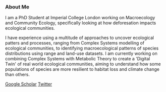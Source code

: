 ### About Me

I am a PhD Student at Imperial College London working on Macroecology and Community Ecology, specifically looking at how deforesation impacts ecological communities.

I have experience using a multitude of approaches to uncover ecological patters and processes, ranging from Complex Systems modelling of ecological communities, to identifying macroecological patterns of species distributions using range and land-use datasets. I am currently working on combining Complex Systems with Metabolic Theory to create a 'Digital Twin' of real world ecological communities, aiming to understand how some populations of species are more resilient to habitat loss and climate change than others.

[Google Scholar](https://scholar.google.com/citations?user=W5uydrsAAAAJ&hl=en) 
[Twitter](https://twitter.com/Howes_Ben)

<!--
**Ben-Howes/Ben-Howes** is a ✨ _special_ ✨ repository because its `README.md` (this file) appears on your GitHub profile.

Here are some ideas to get you started:

- 🔭 I’m currently working on ...
- 🌱 I’m currently learning ...
- 👯 I’m looking to collaborate on ...
- 🤔 I’m looking for help with ...
- 💬 Ask me about ...
- 📫 How to reach me: ...
- 😄 Pronouns: ...
- ⚡ Fun fact: ...
-->
